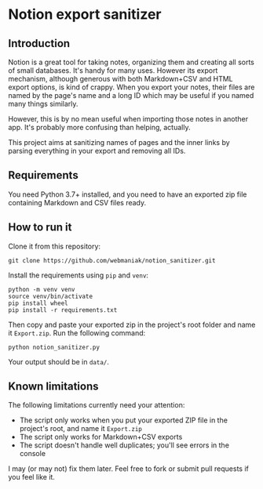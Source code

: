 # Notion export sanitizer

## Introduction

Notion is a great tool for taking notes, organizing them and creating all sorts of small databases. It's handy for many uses. However its export mechanism, although generous with both Markdown+CSV and HTML export options, is kind of crappy. When you export your notes, their files are named by the page's name and a long ID which may be useful if you named many things similarly.

However, this is by no mean useful when importing those notes in another app. It's probably more confusing than helping, actually.

This project aims at sanitizing names of pages and the inner links by parsing everything in your export and removing all IDs.

## Requirements

You need Python 3.7+ installed, and you need to have an exported zip file containing Markdown and CSV files ready.

## How to run it

Clone it from this repository:

```shell
git clone https://github.com/webmaniak/notion_sanitizer.git
```

Install the requirements using `pip` and `venv`:

```shell
python -m venv venv
source venv/bin/activate
pip install wheel
pip install -r requirements.txt
```

Then copy and paste your exported zip in the project's root folder and name it `Export.zip`. Run the following command:

```shell
python notion_sanitizer.py
```

Your output should be in `data/`.

## Known limitations

The following limitations currently need your attention:

* The script only works when you put your exported ZIP file in the project's root, and name it `Export.zip`
* The script only works for Markdown+CSV exports
* The script doesn't handle well duplicates; you'll see errors in the console

I may (or may not) fix them later. Feel free to fork or submit pull requests if you feel like it.

